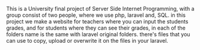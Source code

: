 This is a University final project of Server Side Internet Programming, with a group consist of two people, 
where we use php, laravel and, SQL.
in this project we make a website for teachers where you can input the students grades, and for students where they can see their grades, 
in each of the folders name is the same with laravel original folders. there's files that you can use to copy, upload or overwrite it on the files in your laravel.
